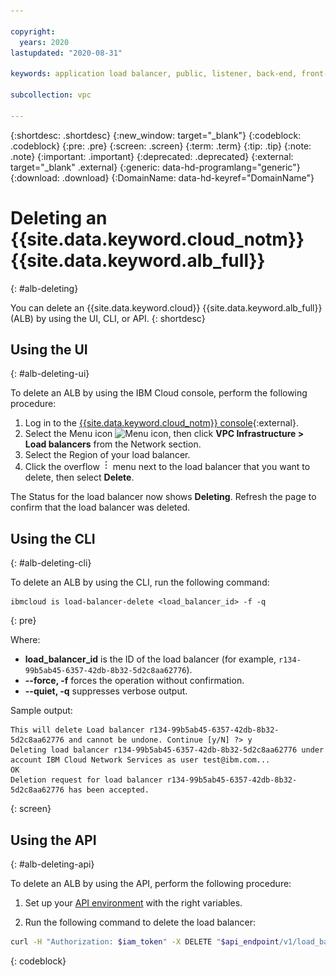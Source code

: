 ```yaml
---

copyright:
  years: 2020
lastupdated: "2020-08-31"

keywords: application load balancer, public, listener, back-end, front-end, pool, round-robin, weighted, connections, methods, policies, APIs, access, ports, vpc, vpc network, delete

subcollection: vpc

---
```


{:shortdesc: .shortdesc}
{:new_window: target="_blank"}
{:codeblock: .codeblock}
{:pre: .pre}
{:screen: .screen}
{:term: .term}
{:tip: .tip}
{:note: .note}
{:important: .important}
{:deprecated: .deprecated}
{:external: target="_blank" .external}
{:generic: data-hd-programlang="generic"}
{:download: .download}
{:DomainName: data-hd-keyref="DomainName"}

# Deleting an {{site.data.keyword.cloud_notm}} {{site.data.keyword.alb_full}}
{: #alb-deleting}

You can delete an {{site.data.keyword.cloud}} {{site.data.keyword.alb_full}} (ALB) by using the UI, CLI, or API.
{: shortdesc}

## Using the UI
{: #alb-deleting-ui}

To delete an ALB by using the IBM Cloud console, perform the following procedure:

1. Log in to the [{{site.data.keyword.cloud_notm}} console](https://cloud.ibm.com){:external}.
1. Select the Menu icon ![Menu icon](../../icons/icon_hamburger.svg), then click **VPC Infrastructure > Load balancers** from the Network section.
1. Select the Region of your load balancer.
1. Click the overflow ![overflow menu](images/overflow.png) menu next to the load balancer that you want to delete, then select **Delete**.

The Status for the load balancer now shows **Deleting**. Refresh the page to confirm that the load balancer was deleted.

## Using the CLI
{: #alb-deleting-cli}

To delete an ALB by using the CLI, run the following command:

  ```
  ibmcloud is load-balancer-delete <load_balancer_id> -f -q
  ```
  {: pre}

Where:

* **load_balancer_id** is the ID of the load balancer (for example, `r134-99b5ab45-6357-42db-8b32-5d2c8aa62776`).
* **--force, -f** forces the operation without confirmation.
* **--quiet, -q** suppresses verbose output.

Sample output:

```
This will delete Load balancer r134-99b5ab45-6357-42db-8b32-5d2c8aa62776 and cannot be undone. Continue [y/N] ?> y
Deleting load balancer r134-99b5ab45-6357-42db-8b32-5d2c8aa62776 under account IBM Cloud Network Services as user test@ibm.com...
OK
Deletion request for load balancer r134-99b5ab45-6357-42db-8b32-5d2c8aa62776 has been accepted.
```
{: screen}

## Using the API
{: #alb-deleting-api}

To delete an ALB by using the API, perform the following procedure:

1. Set up your [API environment](/docs/vpc?topic=vpc-set-up-environment#api-prerequisites-setup) with
the right variables.

2. Run the following command to delete the load balancer:

```bash
curl -H "Authorization: $iam_token" -X DELETE "$api_endpoint/v1/load_balancers/$lbid?version=$api_version&generation=2"
```
{: codeblock}
